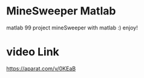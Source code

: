 # MineSweeper Matlab
matlab 99 project
mineSweeper with matlab :)
enjoy!
# video Link
https://aparat.com/v/0KEaB
